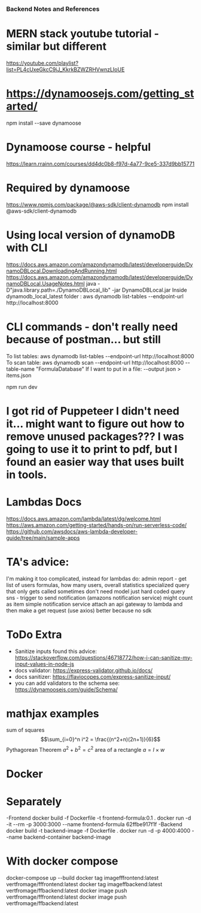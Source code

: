 ### Backend Notes and References

# MERN stack youtube tutorial - similar but different
https://youtube.com/playlist?list=PL4cUxeGkcC9iJ_KkrkBZWZRHVwnzLIoUE

# https://dynamoosejs.com/getting_started/
npm install --save dynamoose

# Dynamoose course - helpful 
https://learn.rrainn.com/courses/dd4dc0b8-f97d-4a77-9ce5-337d9bb15771

# Required by dynamoose
https://www.npmjs.com/package/@aws-sdk/client-dynamodb
npm install @aws-sdk/client-dynamodb

# Using local version of dynamoDB with CLI
https://docs.aws.amazon.com/amazondynamodb/latest/developerguide/DynamoDBLocal.DownloadingAndRunning.html
https://docs.aws.amazon.com/amazondynamodb/latest/developerguide/DynamoDBLocal.UsageNotes.html
java -D"java.library.path=./DynamoDBLocal_lib" -jar DynamoDBLocal.jar
Inside dynamodb_local_latest folder : aws dynamodb list-tables --endpoint-url http://localhost:8000
# CLI commands - don't really need because of postman... but still
To list tables: aws dynamodb list-tables --endpoint-url http://localhost:8000
To scan table: aws dynamodb scan --endpoint-url http://localhost:8000 --table-name "FormulaDatabase" 
If I want to put in a file: --output json > items.json

npm run dev

# I got rid of Puppeteer I didn't need it... might want to figure out how to remove unused packages??? I was going to use it to print to pdf, but I found an easier way that uses built in tools.

# Lambdas Docs
https://docs.aws.amazon.com/lambda/latest/dg/welcome.html
https://aws.amazon.com/getting-started/hands-on/run-serverless-code/
https://github.com/awsdocs/aws-lambda-developer-guide/tree/main/sample-apps

# TA's advice:
I'm making it too complicated, instead for lambdas do: admin report - get list of users formulas, how many users, overall statistics
specialized query that only gets called sometimes
don't need model just hard coded query
sns - trigger to send notification (amazons notification service) might count as item simple notification service
attach an api gateway to lambda and then make a get request  (use axios)
better because no sdk

# ToDo Extra
- Sanitize inputs found this advice: https://stackoverflow.com/questions/46718772/how-i-can-sanitize-my-input-values-in-node-js
- docs validator: https://express-validator.github.io/docs/
- docs sanitizer: https://flaviocopes.com/express-sanitize-input/
- you can add validators to the schema see: https://dynamoosejs.com/guide/Schema/

# mathjax examples
sum of squares
$$\sum_{i=0}^n i^2 = \frac{(n^2+n)(2n+1)}{6}$$
Pythagorean Theorem 
$a^2+b^2=c^2$
area of a rectangle
$a = l\times w$

# Docker
# Separately
-Frontend
docker build -f Dockerfile -t frontend-formula:0.1 .
docker run -d -it --rm -p 3000:3000 --name frontend-formula 62ffbe917f1f
-Backend
docker build -t backend-image -f Dockerfile .
docker run -d -p 4000:4000 --name backend-container backend-image

# With docker compose
docker-compose up --build
docker tag imagefffrontend:latest vertfromage/fffrontend:latest
docker tag imageffbackend:latest vertfromage/ffbackend:latest
docker image push vertfromage/fffrontend:latest
docker image push vertfromage/ffbackend:latest